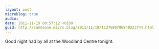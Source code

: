 ```yaml
---
layout: post
microblog: true
audio: 
date: 2011-11-19 00:57:12 +0100
guid: http://samdeane.micro.blog/2011/11/18/t137680786840223744.html
---
```

Good night had by all at the Woodland Centre tonight.
